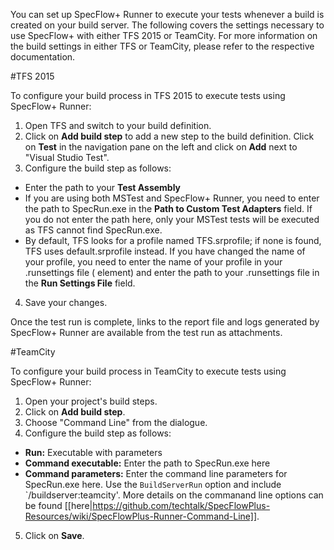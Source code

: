 You can set up SpecFlow+ Runner to execute your tests whenever a build is created on your build server. The following covers the settings necessary to use SpecFlow+ with either TFS 2015 or TeamCity. For more information on the build settings in either TFS or TeamCity, please refer to the respective documentation.

#TFS 2015

To configure your build process in TFS 2015 to execute tests using SpecFlow+ Runner:

1. Open TFS and switch to your build definition.
2. Click on **Add build step** to add a new step to the build definition. Click on **Test** in the navigation pane on the left and click on **Add** next to "Visual Studio Test".
3. Configure the build step as follows:  
  * Enter the path to your **Test Assembly**
  * If you are using both MSTest and SpecFlow+ Runner, you need to enter the path to SpecRun.exe in the **Path to Custom Test Adapters** field. If you do not enter the path here, only your MSTest tests will be executed as TFS cannot find SpecRun.exe.
  * By default, TFS looks for a profile named TFS.srprofile; if none is found, TFS uses default.srprofile instead. If you have changed the name of your profile, you need to enter the name of your profile in your .runsettings file (<Profile> element) and enter the path to your .runsettings file in the **Run Settings File** field.
4. Save your changes.

Once the test run is complete, links to the report file and logs generated by SpecFlow+ Runner are available from the test run as attachments.

#TeamCity


To configure your build process in TeamCity to execute tests using SpecFlow+ Runner:

1. Open your project's build steps.
2. Click on **Add build step**.
3. Choose "Command Line" from the dialogue.
4. Configure the build step as follows:  
  * **Run:** Executable with parameters
  * **Command executable:** Enter the path to SpecRun.exe here
  * **Command parameters:** Enter the command line parameters for SpecRun.exe here. Use the `BuildServerRun` option and include `/buildserver:teamcity'. More details on the commanand line options can be found [[here|https://github.com/techtalk/SpecFlowPlus-Resources/wiki/SpecFlowPlus-Runner-Command-Line]].
5. Click on **Save**.